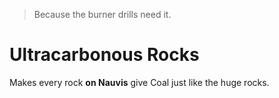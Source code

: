 > Because the burner drills need it.

# Ultracarbonous Rocks

Makes every rock **on Nauvis** give Coal just like the huge rocks.
